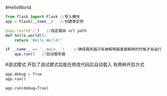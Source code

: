 #HelloWorld
```python
from flask import Flask //导入模块
app = Flask(__name__)   //创建类实例

@app.route('/')   //指定路由 url path
def hello_world():
    return 'Hello World!'

if __name__ == '__main__':    //确保服务器只有被解释器直接解释的时候才会运行
    app.run()   //启动服务器
```
#调试模式
开启了调试模式后能在修改代码后自动载入
有两种开启方式
```python
app.debug = True
app.run()
```
```python
app.run(debug=True)
```